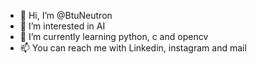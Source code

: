 - 👋 Hi, I’m @BtuNeutron
- 👀 I’m interested in AI
- 🌱 I’m currently learning python, c and opencv
- 📫 You can reach me with Linkedin, instagram and mail
<!---
BtuNeutron/BtuNeutron is a ✨ special ✨ repository because its `README.md` (this file) appears on your GitHub profile.
You can click the Preview link to take a look at your changes.
--->
